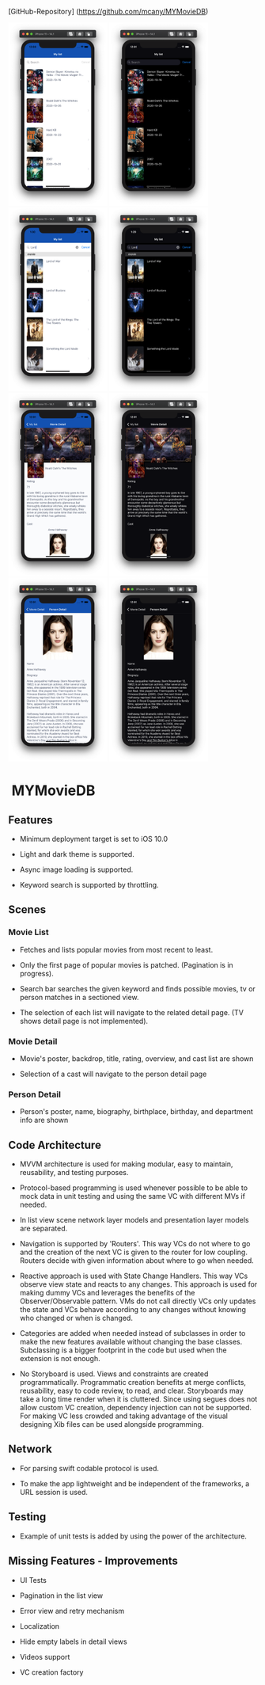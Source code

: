 [GitHub-Repository] (https://github.com/mcany/MYMovieDB)

<img src="ExampleImages/popular-1.png" width="200"> <img src="ExampleImages/popular-2.png" width="200"> <img src="ExampleImages/search-1.png" width="200"> <img src="ExampleImages/search-2.png" width="200"> <img src="ExampleImages/movie-1.png" width="200"> <img src="ExampleImages/movie-2.png" width="200"> <img src="ExampleImages/person-1.png" width="200"> <img src="ExampleImages/person-2.png" width="200">

#  MYMovieDB

## Features

- Minimum deployment target is set to iOS 10.0

- Light and dark theme is supported.

- Async image loading is supported.

- Keyword search is supported by throttling.

## Scenes

### Movie List

- Fetches and lists popular movies from most recent to least.

- Only the first page of popular movies is patched. (Pagination is in progress).

- Search bar searches the given keyword and finds possible movies, tv or person matches in a sectioned view.

- The selection of each list will navigate to the related detail page. (TV shows detail page is not implemented).

### Movie Detail

- Movie's poster, backdrop, title, rating, overview, and cast list are shown

- Selection of a cast will navigate to the person detail page

### Person Detail

- Person's poster, name, biography, birthplace, birthday, and department info are shown

## Code Architecture

- MVVM architecture is used for making modular, easy to maintain, reusability, and testing purposes.

- Protocol-based programming is used whenever possible to be able to mock data in unit testing and using the same VC with different MVs if needed.

- In list view scene network layer models and presentation layer models are separated.

- Navigation is supported by 'Routers'. This way VCs do not where to go and the creation of the next VC is given to the router for low coupling. Routers decide with given information about where to go when needed.

- Reactive approach is used with State Change Handlers. This way VCs observe view state and reacts to any changes. This approach is used for making dummy VCs and leverages the benefits of the Observer/Observable pattern. VMs do not call directly VCs only updates the state and VCs behave according to any changes without knowing who changed or when is changed.

- Categories are added when needed instead of subclasses in order to make the new features available without changing the base classes. Subclassing is a bigger footprint in the code but used when the extension is not enough.

- No Storyboard is used. Views and constraints are created programmatically. Programmatic creation benefits at merge conflicts, reusability, easy to code review, to read, and clear. Storyboards may take a long time render when it is cluttered. Since using segues does not allow custom VC creation, dependency injection can not be supported. For making VC less crowded and taking advantage of the visual designing Xib files can be used alongside programming.

## Network

- For parsing swift codable protocol is used.

- To make the app lightweight and be independent of the frameworks, a URL session is used.

## Testing

- Example of unit tests is added by using the power of the architecture.

## Missing Features - Improvements

- UI Tests

- Pagination in the list view

- Error view and retry mechanism

- Localization

- Hide empty labels in detail views

- Videos support

- VC creation factory
